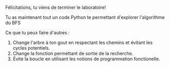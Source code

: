 Félicitations, tu viens de terminer le laboratoire!

Tu as maintenant tout un code Python te permettant d'explorer l'algorithme du BFS

Ce que tu peux faire d'autres :

1. Change l'arbre à ton gout en respectant les chemins et évitant les cycles potentiels.
2. Change la fonction permettant de sortie de la recherche.
3. Évite la boucle en utilisant les notions de programmation fonctionelle. 
